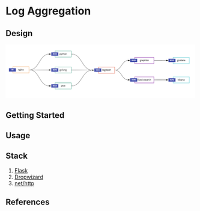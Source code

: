 # Log Aggregation

## Design

![Flow of logs](./docs/images/flow.png)

## Getting Started

## Usage

## Stack

1. [Flask](https://flask.palletsprojects.com/en/2.0.x/quickstart/#a-minimal-application)
1. [Dropwizard](https://www.dropwizard.io/en/latest/getting-started.html)
1. [net/http](https://pkg.go.dev/net/http)

## References